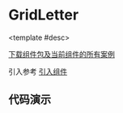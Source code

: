 <script setup>
  import GridLetter from './Components/GridLetter/demo/index.vue'
</script>

# GridLetter

<ContainerBox title="介绍">
<template #desc>

利用了`grid`布局的`gridTemplateAreas`父属性，实现字母模板布局

推荐使用 [Grid 布局生成器](https://cssgrid-generator.netlify.app) 辅助布局，确定每个盒子的占用格数
</template>
</ContainerBox>

<ContainerBox title="下载并引入">

<template #desc>

[下载组件包及当前组件的所有案例](https://gitee.com/lengyibai/lib3-component-packages/raw/master/Lib/static/LibGridLetter.zip)

引入参考 [引入组件](/Components/base/start.html)

</template>
</ContainerBox>

## 代码演示

<ContainerBox title="基础用法">
<template #desc>
数字模板：虽然可读性不强，但它直接修改的子元素属性，能触发子元素动画

字母模板：虽然看着更直观、可读性强，但字母模板属于父元素属性，修改布局并不会触发子元素的响应式动画

推荐：当布局定死不会改变或不需要动画时，可以考虑使用字母模板

试着缩小浏览器宽度查看效果
</template>

<div class="demoBox">
<GridLetter />
</div>

<ShowCode>
<template #codes>

```vue
<template>
  <div class="grid" :style="{ gridTemplateAreas: layout }">
    <LibGridLetter class="LibGridLetter" v-for="(item, index) in box" :area="item" :key="index">
      {{ item }}
    </LibGridLetter>
  </div>
</template>
<script setup lang="ts">
import { nextTick, onBeforeMount, onMounted, ref } from 'vue';

interface Layout {
  [propsName: string]: string;
}

const box = ref('abcdefg'); //代表7个盒子，字母代表盒子的id
const layout = ref(''); //用于存储当前的布局

const layouts: Layout = {
  0: `
    'a a a a'
    'b b c c'
    'd d e e'
    'f f f f'
    'g g g g'
  `,
  500: `
    'a d d'
    'a g f'
    'b b e'
    'c c c'
  `,
  800: `
    'a b f f'
    'a b f f'
    'c b g e'
    'd d d e'
  `,
  1200: `
    'a a b c'
    'd e b g'
    'd f f f'
  `,
};

const fn = () => {
  /* 循环布局数组的 key，当大于 key 则使用该 key 布局 */
  Object.keys(layouts).forEach((item) => {
    if (document.documentElement.clientWidth > Number(item)) {
      layout.value = layouts[item];
    }
  });
};

onMounted(() => {
  nextTick(() => {
    fn();
  });
  window.addEventListener('resize', fn);
});

onBeforeMount(() => {
  window.removeEventListener('resize', fn);
});
</script>
<style scoped>
.grid {
  display: grid;
  width: 100%;
  height: 50vh;
  grid-gap: 5px;
}
.LibGridLetter {
  display: flex;
  justify-content: center;
  align-items: center;
  border: 1px solid #000;
  font-size: 6vw;
}
</style>
```

</template>
</ShowCode>
</ContainerBox>

